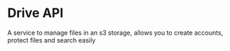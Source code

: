 # Drive API
A service to manage files in an s3 storage, allows you to create accounts, protect files and search easily
